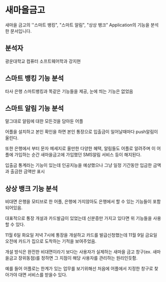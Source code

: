# 새마을금고

새마을 금고의 ''스마트 뱅킹", "스마트 알림", "상상 뱅크" Application의 기능을 분석한 문서입니다.

## 분석자

광운대학교 컴퓨터 소프트웨어학과 강지현

## 스마트 뱅킹 기능 분석

타사 은행 스마트뱅킹과 똑같은 기능들을 제공, 눈에 띄는 기능은 없었음

## 스마트 알림 기능 분석

말그대로 알림에 대한 모든것을 담아둔 어플

어플을 설치하고 본인 확인을 하면 본인 통장으로 입출금이 일어날때마다 push알림이 울린다. 

또한 은행에서 부터 문자 메세지로 올만한 다양한 혜택, 알림들도 어플로 알려주며 이 어플에 가입하는 순간 새마을금고에 가입했던 SMS알림 서비스 등이 해지된다. 

입출금 통계라는 기능이 있는데 인공지능을 예상했으나 그냥 일정 기간동안 입금한 금액과 출금한 금액만 표시

## 상상 뱅크 기능 분석

비대면 은행을 모티브로 한 어플, 은행에 가지않아도 은행에서 할 수 있는 기능들이 포함되어있음. 

대표적으로 통장 개설과 카드발급이 있었는데 신분증만 가지고 있다면 위 기능들을 사용할 수 있다. 

11월 6일 화요일 저녁 7시에 통장을 개설하고 카드를 발급신청했는데 11월 9일 금요일 오전에 카드가 집으로 도착하는 기적을 보여주었음.

 개설 방식은 완전한 비대면이라기 보다는 사용자가 실제하는 새마을 금고 창구(ex. 새마을금고 장위동점)를 정하면 그 지점이 해당 사용자를 관리하는 원리인듯함.

예를 들어 어플로는 한계가 있는 업무를 보기위해선 처음에 어플에서 지정한 창구로 찾아가야 대면 서비스를 받을수 있다.